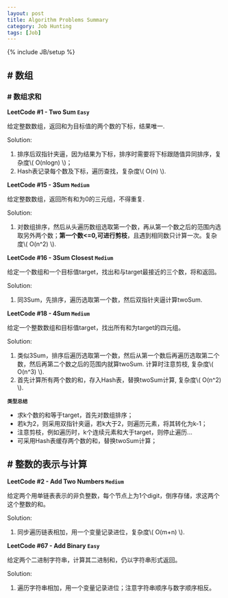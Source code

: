 ```yaml
---
layout: post
title: Algorithm Problems Summary
category: Job Hunting
tags: [Job]
---
```

{% include JB/setup %}

## # 数组

### # 数组求和

**LeetCode #1 - Two Sum `Easy`**

给定整数数组，返回和为目标值的两个数的下标，结果唯一.

Solution:

1. 排序后双指针夹逼，因为结果为下标，排序时需要将下标跟随值异同排序，复杂度\\( O(nlogn) \\)；
2. Hash表记录每个数及下标，遍历查找，复杂度\\( O(n) \\).

**LeetCode #15 - 3Sum `Medium`**

给定整数数组，返回所有和为0的三元组，不得重复.

Solution:

1. 对数组排序，然后从头遍历数组选取第一个数，再从第一个数之后的范围内选取另外两个数；**第一个数<=0,可进行剪枝**，且遇到相同数只计算一次。复杂度\\( O(n^2) \\).

**LeetCode #16 - 3Sum Closest `Medium`**

给定一个数组和一个目标值target，找出和与target最接近的三个数，将和返回。

Solution:

1. 同3Sum，先排序，遍历选取第一个数，然后双指针夹逼计算twoSum.

**LeetCode #18 - 4Sum `Medium`**

给定一个整数数组和目标值target，找出所有和为target的四元组。

Solution:

1. 类似3Sum，排序后遍历选取第一个数，然后从第一个数后再遍历选取第二个数，然后再第二个数之后的范围内就算twoSum. 计算时注意剪枝, 复杂度\\( O(n^3) \\).
2. 首先计算所有两个数的和，存入Hash表，替换twoSum计算, 复杂度\\( O(n^2) \\).

**`类型总结`**

- 求k个数的和等于target，首先对数组排序；
- 若k为2，则采用双指针夹逼，若k大于2，则遍历元素，将其转化为k-1；
- 注意剪枝，例如遍历时，k个连续元素和大于target，则停止遍历...
- 可采用Hash表缓存两个数的和，替换twoSum计算；

## # 整数的表示与计算

**LeetCode #2 - Add Two Numbers `Medium`**

给定两个用单链表表示的非负整数，每个节点上为1个digit，倒序存储，求这两个这个整数的和。

Solution:

1. 同步遍历链表相加，用一个变量记录进位，复杂度\\( O(m+n) \\).

**LeetCode #67 - Add Binary `Easy`**

给定两个二进制字符串，计算其二进制和，仍以字符串形式返回。

Solution:

1. 遍历字符串相加，用一个变量记录进位；注意字符串顺序与数字顺序相反。
